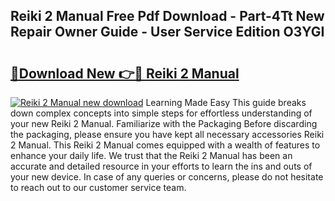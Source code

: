 ## Reiki 2 Manual Free Pdf Download - Part-4Tt New Repair Owner Guide - User Service Edition O3YGI

# <h2><a href="http://cf26852.oget.top/?id=Reiki+2+Manual">🔗Download New 👉🔴 Reiki 2 Manual</a></h2>

[![Reiki 2 Manual new download](https://i.imgur.com/5g1atiW.png)](http://cf26852.oget.top/?id=Reiki+2+Manual)
Learning Made Easy This guide breaks down complex concepts into simple steps for effortless understanding of your new Reiki 2 Manual. Familiarize with the Packaging Before discarding the packaging, please ensure you have kept all necessary accessories Reiki 2 Manual. This Reiki 2 Manual comes equipped with a wealth of features to enhance your daily life. We trust that the Reiki 2 Manual has been an accurate and detailed resource in your efforts to learn the ins and outs of your new device. In case of any queries or concerns, please do not hesitate to reach out to our customer service team.
